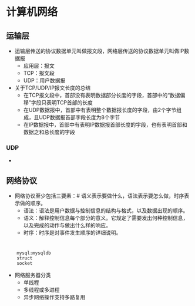 # 计算机网络
## 运输层
- 运输层传送的协议数据单元叫做报文段，网络层传送的协议数据单元叫做IP数据报
	- 应用层：报文
	- TCP：报文段
	- UDP：用户数据报
- 关于TCP/UDP/IP报文长度的总结
	- 在TCP报文段中，首部没有表明数据部分长度的字段，首部中的“数据偏移”字段只表明TCP首部的长度
	- 在UDP数据报中，首部中有表明整个数据报长度的字段，由2个字节组成，且UDP数据报首部字段长度为8个字节
	- 在IP数据报中，首部中有表明IP数据报首部长度的字段，也有表明首部和数据之和总长度的字段

### UDP
- 





## 网络协议
- 网络协议至少包括三要素：# 语义表示要做什么，语法表示要怎么做，时序表示做的顺序。
	- 语法：语法是用户数据与控制信息的结构与格式，以及数据出现的顺序。
	- 语义：解释控制信息每个部分的意义。它规定了需要发出何种控制信息，以及完成的动作与做出什么样的响应。
	- 时序：时序是对事件发生顺序的详细说明。
	

#
        mysql:mysqldb
        struct
        socket
        

- 网络服务器分类
	- 单线程
	- 多线程或多进程
	- 异步网络操作支持多路复用
